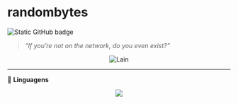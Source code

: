 <h1> randombytes </h1>

<img src="https://img.shields.io/static/v1?label=Overview&message=randombytes&color=1f1f1f&style=for-the-badge&logo=GitHub" alt="Static GitHub badge">

> _“If you’re not on the network, do you even exist?”_

<p align="center">
  <img src="https://i.pinimg.com/736x/7b/f7/4b/7bf74b0e8267d4f42e4ccd30b641961b.jpg" alt="Lain"/>
</p>

---

🧠 <strong>Linguagens</strong>

<p align="center">
  <a href="[https](https://github.com/bytesrandomly)">
    <img src="https://skillicons.dev/icons?i=java&theme=light" />
  </a>
</p>
